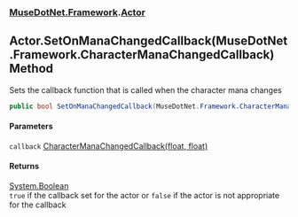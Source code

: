 ### [MuseDotNet.Framework](./MuseDotNet-Framework.md 'MuseDotNet.Framework').[Actor](./Actor.md 'MuseDotNet.Framework.Actor')
## Actor.SetOnManaChangedCallback(MuseDotNet.Framework.CharacterManaChangedCallback) Method
Sets the callback function that is called when the character mana changes  
```csharp
public bool SetOnManaChangedCallback(MuseDotNet.Framework.CharacterManaChangedCallback callback);
```
#### Parameters
<a name='MuseDotNet-Framework-Actor-SetOnManaChangedCallback(MuseDotNet-Framework-CharacterManaChangedCallback)-callback'></a>
`callback` [CharacterManaChangedCallback(float, float)](./CharacterManaChangedCallback(float_float).md 'MuseDotNet.Framework.CharacterManaChangedCallback(float, float)')  
  
#### Returns
[System.Boolean](https://docs.microsoft.com/en-us/dotnet/api/System.Boolean 'System.Boolean')  
`true` if the callback set for the actor or `false` if the actor is not appropriate for the callback  

